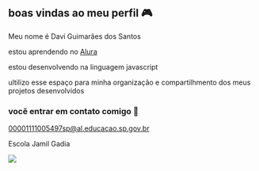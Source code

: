 ## boas vindas ao meu perfil  🎮

Meu nome é Davi Guimarães dos Santos 

estou aprendendo no [Alura](https://www.alura.com.br)

estou desenvolvendo na linguagem javascript

ultilizo esse espaço para minha organização e compartilhmento dos meus projetos desenvolvidos

### vocẽ entrar em contato comigo 🎸
00001111005497sp@al.educacao.sp.gov.br

Escola Jamil Gadia


![](https://media1.tenor.com/m/P3RqQUUK9BAAAAAd/rip-juice-cry.gif )
